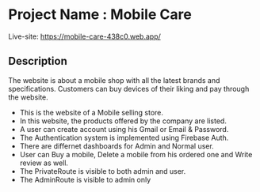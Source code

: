 # Project Name : Mobile Care

Live-site: https://mobile-care-438c0.web.app/

## Description

The website is about a mobile shop with all the latest brands and specifications. Customers can buy devices of their liking and pay through the website.

- This is the website of a Mobile selling store.
- In this website, the products offered by the company are listed.
- A user can create account using his Gmail or Email & Password.
- The Authentication system is implemented using Firebase Auth.
- There are differnet dashboards for Admin and Normal user.
- User can Buy a mobile, Delete a mobile from his ordered one and Write review as well.
- The PrivateRoute is visible to both admin and user.
- The AdminRoute is visible to admin only
